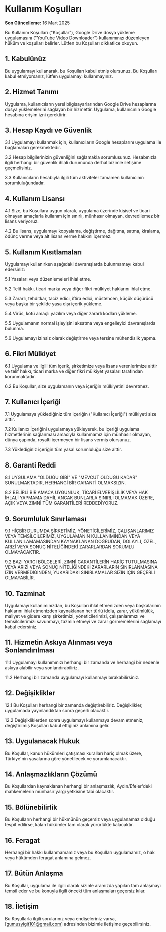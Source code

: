 # Kullanım Koşulları

**Son Güncelleme:** 16 Mart 2025

Bu Kullanım Koşulları ("Koşullar"), Google Drive dosya yükleme uygulamasını ("YouTube Video Downloader") kullanımınızı düzenleyen hüküm ve koşulları belirler. Lütfen bu Koşulları dikkatlice okuyun.

## 1. Kabulünüz

Bu uygulamayı kullanarak, bu Koşulları kabul etmiş olursunuz. Bu Koşulları kabul etmiyorsanız, lütfen uygulamayı kullanmayınız.

## 2. Hizmet Tanımı

Uygulama, kullanıcıların yerel bilgisayarlarından Google Drive hesaplarına dosya yüklemelerini sağlayan bir hizmettir. Uygulama, kullanıcının Google hesabına erişim izni gerektirir.

## 3. Hesap Kaydı ve Güvenlik

3.1 Uygulamayı kullanmak için, kullanıcıların Google hesaplarını uygulama ile bağlamaları gerekmektedir.

3.2 Hesap bilgilerinizin güvenliğini sağlamakla sorumlusunuz. Hesabınızla ilgili herhangi bir güvenlik ihlali durumunda derhal bizimle iletişime geçmelisiniz.

3.3 Kullanıcıların hesabıyla ilgili tüm aktiviteler tamamen kullanıcının sorumluluğundadır.

## 4. Kullanım Lisansı

4.1 Size, bu Koşullara uygun olarak, uygulama üzerinde kişisel ve ticari olmayan amaçlarla kullanım için sınırlı, münhasır olmayan, devredilemez bir lisans veriyoruz.

4.2 Bu lisans, uygulamayı kopyalama, değiştirme, dağıtma, satma, kiralama, ödünç verme veya alt lisans verme hakkını içermez.

## 5. Kullanım Kısıtlamaları

Uygulamayı kullanırken aşağıdaki davranışlarda bulunmamayı kabul edersiniz:

5.1 Yasaları veya düzenlemeleri ihlal etme.

5.2 Telif hakkı, ticari marka veya diğer fikri mülkiyet haklarını ihlal etme.

5.3 Zararlı, tehditkar, taciz edici, iftira edici, müstehcen, küçük düşürücü veya başka bir şekilde yasa dışı içerik yükleme.

5.4 Virüs, kötü amaçlı yazılım veya diğer zararlı kodları yükleme.

5.5 Uygulamanın normal işleyişini aksatma veya engelleyici davranışlarda bulunma.

5.6 Uygulamayı izinsiz olarak değiştirme veya tersine mühendislik yapma.

## 6. Fikri Mülkiyet

6.1 Uygulama ve ilgili tüm içerik, şirketimize veya lisans verenlerimize aittir ve telif hakkı, ticari marka ve diğer fikri mülkiyet yasaları tarafından korunmaktadır.

6.2 Bu Koşullar, size uygulamanın veya içeriğin mülkiyetini devretmez.

## 7. Kullanıcı İçeriği

7.1 Uygulamaya yüklediğiniz tüm içeriğin ("Kullanıcı İçeriği") mülkiyeti size aittir.

7.2 Kullanıcı İçeriğini uygulamaya yükleyerek, bu içeriği uygulama hizmetlerinin sağlanması amacıyla kullanmamız için münhasır olmayan, dünya çapında, royalti içermeyen bir lisans vermiş olursunuz.

7.3 Yüklediğiniz içeriğin tüm yasal sorumluluğu size aittir.

## 8. Garanti Reddi

8.1 UYGULAMA "OLDUĞU GİBİ" VE "MEVCUT OLDUĞU KADAR" SUNULMAKTADIR, HERHANGİ BİR GARANTİ OLMAKSIZIN.

8.2 BELİRLİ BİR AMACA UYGUNLUK, TİCARİ ELVERİŞLİLİK VEYA HAK İHLALİ YAPMAMA DAHİL ANCAK BUNLARLA SINIRLI OLMAMAK ÜZERE, AÇIK VEYA ZIMNİ TÜM GARANTİLERİ REDDEDİYORUZ.

## 9. Sorumluluk Sınırlaması

9.1 HİÇBİR DURUMDA ŞİRKETİMİZ, YÖNETİCİLERİMİZ, ÇALIŞANLARIMIZ VEYA TEMSİLCİLERİMİZ, UYGULAMANIN KULLANIMINDAN VEYA KULLANILAMAMASINDAN KAYNAKLANAN DOĞRUDAN, DOLAYLI, ÖZEL, ARIZİ VEYA SONUÇ NİTELİĞİNDEKİ ZARARLARDAN SORUMLU OLMAYACAKTIR.

9.2 BAZI YARGI BÖLGELERİ, ZIMNİ GARANTİLERİN HARİÇ TUTULMASINA VEYA ARIZİ VEYA SONUÇ NİTELİĞİNDEKİ ZARARLARIN SINIRLANMASINA İZİN VERMEDİĞİNDEN, YUKARIDAKİ SINIRLAMALAR SİZİN İÇİN GEÇERLİ OLMAYABİLİR.

## 10. Tazminat

Uygulamayı kullanımınızdan, bu Koşulları ihlal etmenizden veya başkalarının haklarını ihlal etmenizden kaynaklanan her türlü iddia, zarar, yükümlülük, maliyet ve gidere karşı şirketimizi, yöneticilerimizi, çalışanlarımızı ve temsilcilerimizi savunmayı, tazmin etmeyi ve zarar görmemelerini sağlamayı kabul edersiniz.

## 11. Hizmetin Askıya Alınması veya Sonlandırılması

11.1 Uygulamayı kullanımınızı herhangi bir zamanda ve herhangi bir nedenle askıya alabilir veya sonlandırabiliriz.

11.2 Herhangi bir zamanda uygulamayı kullanmayı bırakabilirsiniz.

## 12. Değişiklikler

12.1 Bu Koşulları herhangi bir zamanda değiştirebiliriz. Değişiklikler, uygulamada yayınlandıktan sonra geçerli olacaktır.

12.2 Değişikliklerden sonra uygulamayı kullanmaya devam etmeniz, değiştirilmiş Koşulları kabul ettiğiniz anlamına gelir.

## 13. Uygulanacak Hukuk

Bu Koşullar, kanun hükümleri çatışması kuralları hariç olmak üzere, Türkiye'nin yasalarına göre yönetilecek ve yorumlanacaktır.

## 14. Anlaşmazlıkların Çözümü

Bu Koşullardan kaynaklanan herhangi bir anlaşmazlık, Aydın/Efeler'deki mahkemelerin münhasır yargı yetkisine tabi olacaktır.

## 15. Bölünebilirlik

Bu Koşulların herhangi bir hükmünün geçersiz veya uygulanamaz olduğu tespit edilirse, kalan hükümler tam olarak yürürlükte kalacaktır.

## 16. Feragat

Herhangi bir hakkı kullanmamamız veya bu Koşulları uygulamamız, o hak veya hükümden feragat anlamına gelmez.

## 17. Bütün Anlaşma

Bu Koşullar, uygulama ile ilgili olarak sizinle aramızda yapılan tam anlaşmayı temsil eder ve bu konuyla ilgili önceki tüm anlaşmaları geçersiz kılar.

## 18. İletişim

Bu Koşullarla ilgili sorularınız veya endişeleriniz varsa, [gumusyigit101@gmail.com] adresinden bizimle iletişime geçebilirsiniz.

